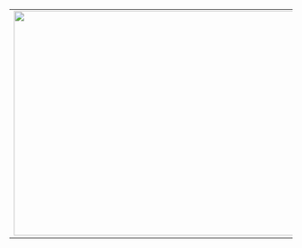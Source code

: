 <center>
<table>
  <tr>
      <td><img width="500px" height="400px" align="center" src="https://github-readme-stats.vercel.app/api/top-langs/?username=V-Gutierrez&hide=html&layout=compact&theme=cobalt" /></td>
      <td><img width="500px" height="400px" align="center" src="https://github-readme-stats.vercel.app/api?username=V-Gutierrez&theme=cobalt" /></td>
  </tr>  
    
</table>
</center>

